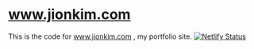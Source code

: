# www.jionkim.com
This is the code for www.jionkim.com , my portfolio site. [![Netlify Status](https://api.netlify.com/api/v1/badges/6784f9d3-8f00-436a-97bf-48cdbfae7fba/deploy-status)](https://app.netlify.com/sites/jionkim/deploys)
